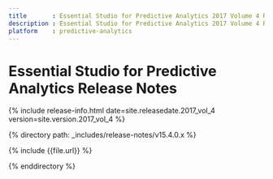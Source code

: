 ```yaml
---
title       : Essential Studio for Predictive Analytics 2017 Volume 4 Release Notes
description : Essential Studio for Predictive Analytics 2017 Volume 4 Release Notes
platform    : predictive-analytics
---
```


# Essential Studio for Predictive Analytics Release Notes 

{% include release-info.html date=site.releasedate.2017_vol_4 version=site.version.2017_vol_4 %} 

{% directory path: _includes/release-notes/v15.4.0.x %}

{% include {{file.url}} %}

{% enddirectory %}